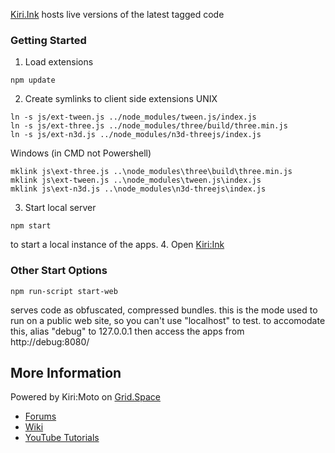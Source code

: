 [Kiri.Ink](https://kiri-ink-217817.appspot.com/kiri) hosts live versions of the latest tagged code

### Getting Started

1. Load extensions
```
npm update
```

2. Create symlinks to client side extensions
UNIX
```
ln -s js/ext-tween.js ../node_modules/tween.js/index.js
ln -s js/ext-three.js ../node_modules/three/build/three.min.js
ln -s js/ext-n3d.js ../node_modules/n3d-threejs/index.js
```
Windows (in CMD not Powershell)
```
mklink js\ext-three.js ..\node_modules\three\build\three.min.js
mklink js\ext-tween.js ..\node_modules\tween.js\index.js
mklink js\ext-n3d.js ..\node_modules\n3d-threejs\index.js
```

3. Start local server
```
npm start
```

to start a local instance of the apps.
4. Open 
[Kiri:Ink](http://localhost:8080/kiri)

### Other Start Options

```
npm run-script start-web
```
serves code as obfuscated, compressed bundles. this is the mode used to run on a public
web site, so you can't use "localhost" to test. to accomodate this, alias "debug" to 127.0.0.1
then access the apps from http://debug:8080/

## More Information

Powered by Kiri:Moto on [Grid.Space](https://grid.space)
* [Forums](https://forum.grid.space)
* [Wiki](https://github.com/GridSpace/KiriMoto/wiki)
* [YouTube Tutorials](https://www.youtube.com/c/gridspace)
